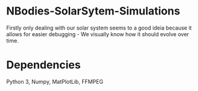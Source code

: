 # NBodies-SolarSytem-Simulations
Firstly only dealing with our solar system seems to a good ideia because it allows for easier debugging - We visually know how it should evolve over time.

# Dependencies
Python 3, Numpy, MatPlotLib, FFMPEG
